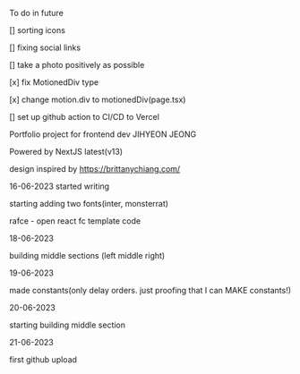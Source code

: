 To do in future

[] sorting icons

[] fixing social links

[] take a photo positively as possible

[x] fix MotionedDiv type

[x] change motion.div to motionedDiv(page.tsx)

[] set up github action to CI/CD to Vercel

Portfolio project for frontend dev JIHYEON JEONG

Powered by NextJS latest(v13)

design inspired by https://brittanychiang.com/

16-06-2023 started writing

starting adding two fonts(inter, monsterrat)

rafce - open react fc template code

18-06-2023

building middle sections (left middle right)

19-06-2023

made constants(only delay orders. just proofing that I can MAKE constants!)

20-06-2023

starting building middle section

21-06-2023

first github upload
